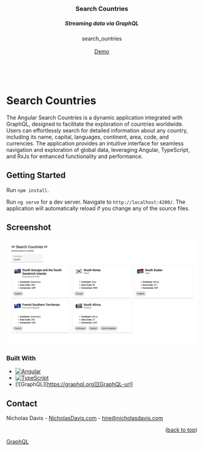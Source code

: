 <a name="readme-top"></a>
<br />
<div align="center">

<h3 align="center">Search Countries</h3>
<h5 align="center">Streaming data via GraphQL</h5>

  <p align="center">
    search_ountries
    <br />
    <br />
    <a href="https://nicholasdavis.com/projects/rock-paper-scissors-game" target="_blank">Demo</a> 
  </p>
</div>
<br />
<br />
<br />

<!-- INTRO -->
Search Countries
=============

The Angular Search Countries is a dynamic application integrated with GraphQL, designed to facilitate the exploration of countries worldwide. Users can effortlessly search for detailed information about any country, including its name, capital, languages, continent, area, code, and currencies. The application provides an intuitive interface for seamless navigation and exploration of global data, leveraging Angular, TypeScript, and RxJs for enhanced functionality and performance.

<!-- GETTING STARTED -->
## Getting Started

Run `npm install`.

Run `ng serve` for a dev server. Navigate to `http://localhost:4200/`. The application will automatically reload if you change any of the source files.

<!-- ABOUT THE PROJECT -->
## Screenshot

[![Product Name Screen Shot][product-screenshot]](https://nicholasdavis.com/projects/search-countries)


### Built With

* [![Angular][Angular.io]][Angular-url]
* [![TypeScript][TypeScriptLang.org]][TypeScript-url]
* [![GraphQL][https://graphql.org]][GraphQL-url]

<!-- CONTACT -->
## Contact

Nicholas Davis - [NicholasDavis.com](https://NicholasDavis.com) - hire@nicholasdavis.com

<p align="right">(<a href="#readme-top">back to top</a>)</p>


<!-- MARKDOWN LINKS & IMAGES -->
<!-- https://www.markdownguide.org/basic-syntax/#reference-style-links -->
[product-screenshot]: screenshot/image.png
[Angular.io]: https://img.shields.io/badge/Angular-DD0031?style=for-the-badge&logo=angular&logoColor=white
[Angular-url]: https://angular.io/
[TypeScriptLang.org]: https://shields.io/badge/TypeScript-3178C6?logo=TypeScript&logoColor=FFF&style=flat-square
[TypeScript-url]: https://www.typescriptlang.org/
[GraphQL](https://img.shields.io/badge/-GraphQL-E10098?style=for-the-badge&logo=graphql&logoColor=white)

